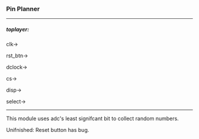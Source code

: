 ### Pin Planner
******
##### toplayer:
clk->

rst_btn->

dclock->

cs->

disp->

select->

******
This module uses adc's least signifcant bit to collect random numbers.

Unifnished: Reset button has bug.
